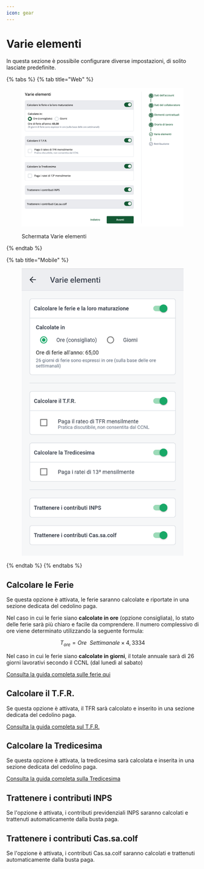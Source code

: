 ```yaml
---
icon: gear
---
```


# Varie elementi

In questa sezione è possibile configurare diverse impostazioni, di solito lasciate predefinite.

{% tabs %}
{% tab title="Web" %}
<figure><img src="../../.gitbook/assets/image (13).png" alt=""><figcaption><p>Schermata Varie elementi</p></figcaption></figure>
{% endtab %}

{% tab title="Mobile" %}
<figure><img src="../../.gitbook/assets/image (14).png" alt=""><figcaption></figcaption></figure>
{% endtab %}
{% endtabs %}

## Calcolare le Ferie​​

Se questa opzione è attivata, le ferie saranno calcolate e riportate in una sezione dedicata del cedolino paga.

Nel caso in cui le ferie siano **calcolate in ore** (opzione consigliata), lo stato delle ferie sarà più chiaro e facile da comprendere. Il numero complessivo di ore viene determinato utilizzando la seguente formula:

$$
T_{ore} = Ore \ \ Settimanale \times  4,3334
$$

Nel caso in cui le ferie siano **calcolate in giorni**, il totale annuale sarà di 26 giorni lavorativi secondo il CCNL (dal lunedì al sabato)

[Consulta la guida completa sulle ferie qui](../eventi/ferie.md)

## Calcolare il T.F.R.

Se questa opzione è attivata, il TFR sarà calcolato e inserito in una sezione dedicata del cedolino paga.

[Consulta la guida completa sul T.F.R.](../t.f.r..md)

## Calcolare la Tredicesima[​](https://manuale.doemploy.app/configurazione-lavoratore/varie-elementi#calcolare-la-tredicesima) <a href="#calcolare-la-tredicesima" id="calcolare-la-tredicesima"></a>

Se questa opzione è attivata, la tredicesima sarà calcolata e inserita in una sezione dedicata del cedolino paga.

[Consulta la guida completa sulla Tredicesima](../tredicesima.md)

## Trattenere i contributi INPS[​](https://manuale.doemploy.app/configurazione-lavoratore/varie-elementi#trattenere-i-contributi-inps) <a href="#trattenere-i-contributi-inps" id="trattenere-i-contributi-inps"></a>

Se l'opzione è attivata, i contributi previdenziali INPS saranno calcolati e trattenuti automaticamente dalla busta paga.

## Trattenere i contributi Cas.sa.colf[​](https://manuale.doemploy.app/configurazione-lavoratore/varie-elementi#trattenere-i-contributi-cassacolf) <a href="#trattenere-i-contributi-cassacolf" id="trattenere-i-contributi-cassacolf"></a>

Se l'opzione è attivata, i contributi Cas.sa.colf saranno calcolati e trattenuti automaticamente dalla busta paga.
